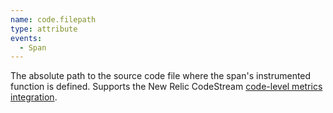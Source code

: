 ```yaml
---
name: code.filepath
type: attribute
events:
  - Span
---
```

The absolute path to the source code file where the span's instrumented function is defined. Supports the New Relic CodeStream [code-level metrics integration](https://docs.newrelic.com/docs/codestream/how-use-codestream/performance-monitoring/).
